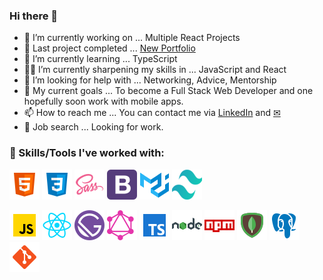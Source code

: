 ### Hi there 👋

- 🔭 I’m currently working on ... Multiple React Projects
- 🎉 Last project completed ... [New Portfolio](https://github.com/Tabele86/newportfolio) 
- 🌱 I’m currently learning ... TypeScript
- 👨‍💻 I’m currently sharpening my skills in ... JavaScript and React
- 🤔 I’m looking for help with ... Networking, Advice, Mentorship
- 🥅 My current goals ... To become a Full Stack Web Developer and one hopefully soon work with mobile apps.
- 📫 How to reach me ... You can contact me via [LinkedIn](https://www.linkedin.com/in/anthonyabele1986/) and [✉](mailto:tabele86@gmail.com)
- 🔎 Job search ... Looking for work.

### 🔨 Skills/Tools I've worked with:

![HTML](html-5-48.png)
![CSS](css3-48.png)
![SASS](sass-48.png)
![Bootstrap](bootstrap-48.png)
![Material-UI](material-ui-48.png)
![Tailwind CSS](tailwind-css-48.png)

![JavaScript](javascript-48.png)
![React.js](react-48.png)
![Gatsby.js](gatsby-48.png)
![GraphQL.js](graphql-48.png)
![TypeScript](typescript-48.png)
![Node.js](nodejs-green-48.png)
![npm](npm-48.png)
![Mongodb](mongodb-48.png)
![PostgreSQL](postgresql-48.png)
![git](git-48.png)
